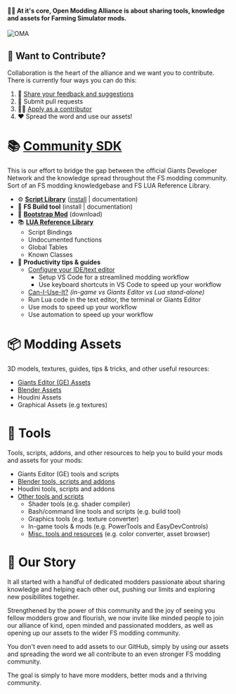 #### 🙋‍♀️ At it's core, Open Modding Alliance is about sharing tools, knowledge and assets for Farming Simulator mods. 

![OMA](https://komarev.com/ghpvc/?username=open-modding-alliance&label=Profile%20views&color=0e75b6&style=flat)

## 🌈 Want to Contribute?
Collaboration is the heart of the alliance and we want you to contribute. There is currently four ways you can do this:
1. 🐛 [Share your feedback and suggestions](https://github.com/open-modding-alliance/.github/issues)
2. 📩 Submit pull requests
3. 👩‍💻 [Apply as a contributor](https://github.com/open-modding-alliance/.github/issues/new?assignees=&labels=apply+as+contributor&projects=&template=apply-as-contributor.md&title=)
4. ❤️ Spread the word and use our assets! 

# 📚 [Community SDK](https://github.com/open-modding-alliance/CommunitySDK)
This is our effort to bridge the gap between the official Giants Developer Network and the knowledge spread throughout the FS modding community. Sort of an FS modding knowledgebase and FS LUA Reference Library.

- ⚙️ **[Script Library](https://github.com/open-modding-alliance/ScriptLibrary)** ([install](https://github.com/open-modding-alliance/ScriptLibrary?tab=readme-ov-file#installation) | documentation)
- 🧰 **FS Build tool** (install | documentation)
- 🎁 **[Bootstrap Mod](https://github.com/open-modding-alliance/BootstrapMod)** (download)
- 📚 **[LUA Reference Library](https://github.com/open-modding-alliance/CommunitySDK)**
  - Script Bindings
  - Undocumented functions
  - Global Tables
  - Known Classes
- 🧙 **Productivity tips & guides**
  - [Configure your IDE/text editor](https://github.com/open-modding-alliance/CommunitySDK?tab=readme-ov-file#%EF%B8%8F-configure-your-idetext-editor)
    - Setup VS Code for a streamlined modding workflow
    - Use keyboard shortcuts in VS Code to speed up your workflow
  - [Can-I-Use-It?](https://github.com/open-modding-alliance/CommunitySDK?tab=readme-ov-file#-can-i-use-it-in-game-vs-giants-editor-vs-lua-stand-alone) _(in-game vs Giants Editor vs Lua stand-alone)_
  - Run Lua code in the text editor, the terminal or Giants Editor
  - Use mods to speed up your workflow
  - Use automation to speed up your workflow

# 📦 Modding Assets
3D models, textures, guides, tips & tricks, and other useful resources:
- [Giants Editor (GE) Assets](https://github.com/open-modding-alliance/GiantsEditorAssets)
- [Blender Assets](https://github.com/open-modding-alliance/BlenderAssets/wiki/Blender-Assets)
- Houdini Assets
- Graphical Assets (e.g textures)

# 🔨 Tools
Tools, scripts, addons, and other resources to help you to build your mods and assets for your mods:
- Giants Editor (GE) tools and scripts
- [Blender tools, scripts and addons](https://github.com/open-modding-alliance/BlenderAssets/wiki/Tools-and-add‐ons)
- Houdini tools, scripts and addons
- [Other tools and scripts](https://github.com/open-modding-alliance/GeneralAssets)
  - Shader tools (e.g. shader compiler)
  - Bash/command line tools and scripts (e.g. build tool)
  - Graphics tools (e.g. texture converter)
  - In-game tools & mods (e.g. PowerTools and EasyDevControls)
  - [Misc. tools and resources](https://github.com/open-modding-alliance/GeneralAssets?tab=readme-ov-file#misc-tools-and-resources) (e.g. color converter, asset browser)


# 🍿 Our Story
It all started with a handful of dedicated modders passionate about sharing knowledge and helping each other out, pushing our limits and exploring new posibillites together. 

Strengthened by the power of this community and the joy of seeing you fellow modders grow and flourish, we now invite like minded people to join our alliance of kind, open minded and passionated modders, as well as opening up our assets to the wider FS modding community. 

You don't even need to add assets to our GitHub, simply by using our assets and spreading the word we all contribute to an even stronger FS modding community. 

The goal is simply to have more modders, better mods and a thriving community. 
